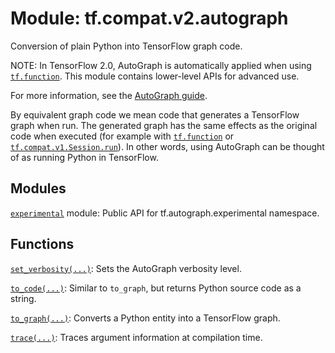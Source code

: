 <div itemscope itemtype="http://developers.google.com/ReferenceObject">
<meta itemprop="name" content="tf.compat.v2.autograph" />
<meta itemprop="path" content="Stable" />
</div>

# Module: tf.compat.v2.autograph

Conversion of plain Python into TensorFlow graph code.

<!-- Placeholder for "Used in" -->

NOTE: In TensorFlow 2.0, AutoGraph is automatically applied when using
<a href="../../../tf/function.md"><code>tf.function</code></a>. This module contains lower-level APIs for advanced use.

For more information, see the
[AutoGraph guide](https://www.tensorflow.org/guide/autograph).

By equivalent graph code we mean code that generates a TensorFlow graph when
run. The generated graph has the same effects as the original code when executed
(for example with <a href="../../../tf/function.md"><code>tf.function</code></a> or <a href="../../../tf/Session.md#run"><code>tf.compat.v1.Session.run</code></a>). In other words,
using AutoGraph can be thought of as running Python in TensorFlow.

## Modules

[`experimental`](../../../tf/compat/v2/autograph/experimental.md) module: Public API for tf.autograph.experimental namespace.

## Functions

[`set_verbosity(...)`](../../../tf/autograph/set_verbosity.md): Sets the AutoGraph verbosity level.

[`to_code(...)`](../../../tf/compat/v2/autograph/to_code.md): Similar to `to_graph`, but returns Python source code as a string.

[`to_graph(...)`](../../../tf/compat/v2/autograph/to_graph.md): Converts a Python entity into a TensorFlow graph.

[`trace(...)`](../../../tf/autograph/trace.md): Traces argument information at compilation time.

